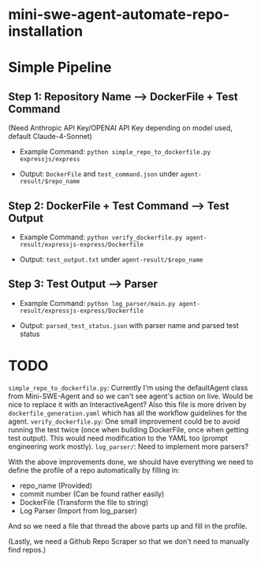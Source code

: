 # mini-swe-agent-automate-repo-installation

# Simple Pipeline

## Step 1: Repository Name --> DockerFile + Test Command

(Need Anthropic API Key/OPENAI API Key depending on model used, default Claude-4-Sonnet)

- Example Command: `python simple_repo_to_dockerfile.py expressjs/express`

- Output: `DockerFile` and `test_command.json` under `agent-result/$repo_name`

## Step 2: DockerFile + Test Command --> Test Output

- Example Command: `python verify_dockerfile.py agent-result/expressjs-express/Dockerfile`

- Output: `test_output.txt` under `agent-result/$repo_name`

## Step 3: Test Output --> Parser 

- Example Command: `python log_parser/main.py agent-result/expressjs-express/Dockerfile`

- Output: `parsed_test_status.json` with parser name and parsed test status 

# TODO

`simple_repo_to_dockerfile.py`: Currently I'm using the defaultAgent class from Mini-SWE-Agent and so we can't see agent's action on live. Would be nice to replace it with an InteractiveAgent? Also this file is more driven by `dockerfile_generation.yaml` which has all the workflow guidelines for the agent.
`verify_dockerfile.py`: One small improvement could be to avoid running the test twice (once when building DockerFile, once when getting test output). This would need modification to the YAML too (prompt engineering work mostly).
`log_parser/`: Need to implement more parsers? 

With the above improvements done, we should have everything we need to define the profile of a repo automatically by filling in:
  - repo_name (Provided)
  - commit number (Can be found rather easily)
  - DockerFile (Transform the file to string)
  - Log Parser (Import from log_parser)

And so we need a file that thread the above parts up and fill in the profile.

(Lastly, we need a Github Repo Scraper so that we don't need to manually find repos.)

